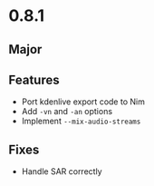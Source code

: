 # 0.8.1

## Major

## Features
- Port kdenlive export code to Nim
- Add `-vn` and `-an` options
- Implement `--mix-audio-streams`

## Fixes
- Handle SAR correctly
